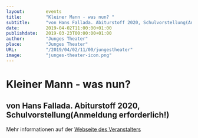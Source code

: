 ```yaml
---
layout:        events
title:         "Kleiner Mann - was nun? "
subtitle:      "von Hans Fallada. Abiturstoff 2020, Schulvorstellung(Anmeldung erforderlich!)"
date:          2019-04-02T11:00:00+01:00
publishdate:   2019-03-23T00:00:00+01:00
author:        "Junges Theater"
place:         "Junges Theater"
URL:           "/2019/04/02/11/00/jungestheater"
image:         "junges-theater-icon.png"
---
```


Kleiner Mann - was nun? 
===========

von Hans Fallada. Abiturstoff 2020, Schulvorstellung(Anmeldung erforderlich!)
-----------



Mehr informationen auf der [Webseite des Veranstalters](http://www.junges-theater.de/content/index.php?id=680)
